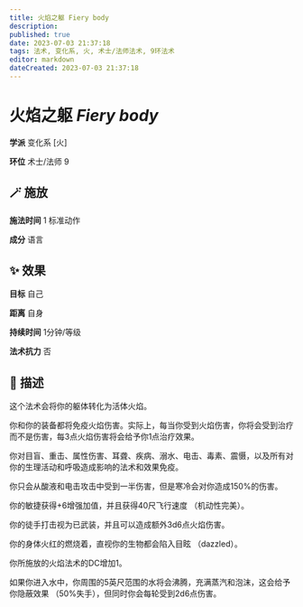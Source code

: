 ```yaml
---
title: 火焰之躯 Fiery body
description: 
published: true
date: 2023-07-03 21:37:18
tags: 法术, 变化系, 火, 术士/法师法术, 9环法术
editor: markdown
dateCreated: 2023-07-03 21:37:18
---
```


# **火焰之躯** *Fiery body*

**学派** 变化系 \[火\] 

**环位** 术士/法师 9

## 🪄 施放

**施法时间** 1 标准动作

**成分** 语言

## ✨ 效果 

**目标** 自己 

**距离** 自身  

**持续时间** 1分钟/等级 

**法术抗力** 否

## 📖 描述

这个法术会将你的躯体转化为活体火焰。

你和你的装备都将免疫火焰伤害。实际上，每当你受到火焰伤害，你将会受到治疗而不是伤害，每3点火焰伤害将会给予你1点治疗效果。

你对目盲、重击、属性伤害、耳聋、疾病、溺水、电击、毒素、震慑，以及所有对你的生理活动和呼吸造成影响的法术和效果免疫。

你只会从酸液和电击攻击中受到一半伤害，但是寒冷会对你造成150%的伤害。

你的敏捷获得+6增强加值，并且获得40尺飞行速度 （机动性完美）。

你的徒手打击视为已武装，并且可以造成额外3d6点火焰伤害。

你的身体火红的燃烧着，直视你的生物都会陷入目眩 （dazzled）。

你所施放的火焰法术的DC增加1。

如果你进入水中，你周围的5英尺范围的水将会沸腾，充满蒸汽和泡沫，这会给予你隐蔽效果 （50%失手），但同时你会每轮受到2d6点伤害。
    